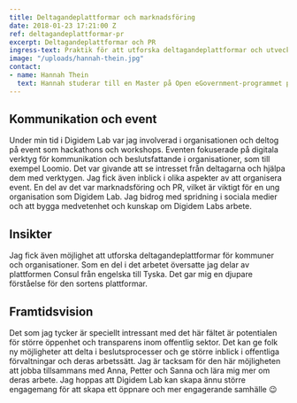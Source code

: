 ```yaml
---
title: Deltagandeplattformar och marknadsföring
date: 2018-01-23 17:21:00 Z
ref: deltagandeplattformar-pr
excerpt: Deltagandeplattformar och PR
ingress-text: Praktik för att utforska deltagandeplattformar och utveckla Digidem Labs PR-arbete.
image: "/uploads/hannah-thein.jpg"
contact:
- name: Hannah Thein
  text: Hannah studerar till en Master på Open eGovernment-programmet på Stockholms Universitet.
---
```


## Kommunikation och event
Under min tid i Digidem Lab var jag involverad i organisationen och deltog på event som hackathons och workshops. Eventen fokuserade på digitala verktyg för kommunikation och beslutsfattande i organisationer, som till exempel Loomio. Det var givande att se intresset från deltagarna och hjälpa dem med verktygen. Jag fick även inblick i olika aspekter av att organisera event. En del av det var marknadsföring och PR, vilket är viktigt för en ung organisation som Digidem Lab. Jag bidrog med spridning i sociala medier och att bygga medvetenhet och kunskap om Digidem Labs arbete.

## Insikter
Jag fick även möjlighet att utforska deltagandeplattformar för kommuner och organisationer. Som en del i det arbetet översatte jag delar av plattformen Consul från engelska till Tyska. Det gar mig en djupare förståelse för den sortens plattformar.

## Framtidsvision
Det som jag tycker är speciellt intressant med det här fältet är potentialen för större öppenhet och transparens inom offentlig sektor. Det kan ge folk ny möjligheter att delta i beslutsprocesser och ge större inblick i offentliga förvaltningar och deras arbetssätt. Jag är tacksam för den här möjligheten att jobba tillsammans med Anna, Petter och Sanna och lära mig mer om deras arbete. Jag hoppas att Digidem Lab kan skapa ännu större engagemang för att skapa ett öppnare och mer engagerande samhälle 😉

